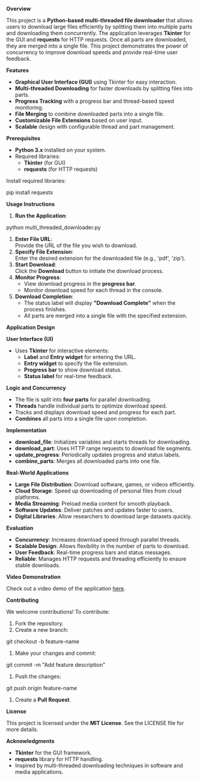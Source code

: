 **Overview**

This project is a **Python-based multi-threaded file downloader** that allows users to download large files efficiently by splitting them into multiple parts and downloading them concurrently. The application leverages **Tkinter** for the GUI and **requests** for HTTP requests. Once all parts are downloaded, they are merged into a single file. This project demonstrates the power of concurrency to improve download speeds and provide real-time user feedback.

**Features**

- **Graphical User Interface (GUI)** using Tkinter for easy interaction.
- **Multi-threaded Downloading** for faster downloads by splitting files into parts.
- **Progress Tracking** with a progress bar and thread-based speed monitoring.
- **File Merging** to combine downloaded parts into a single file.
- **Customizable File Extensions** based on user input.
- **Scalable** design with configurable thread and part management.

**Prerequisites**

- **Python 3.x** installed on your system.
- Required libraries:
  - **Tkinter** (for GUI)
  - **requests** (for HTTP requests)

Install required libraries:

pip install requests

**Usage Instructions**

1. **Run the Application**:

python multi_threaded_downloader.py

1. **Enter File URL**:  
    Provide the URL of the file you wish to download.
2. **Specify File Extension**:  
    Enter the desired extension for the downloaded file (e.g., 'pdf', 'zip').
3. **Start Download**:  
    Click the **Download** button to initiate the download process.
4. **Monitor Progress**:
    - View download progress in the **progress bar**.
    - Monitor download speed for each thread in the console.
5. **Download Completion**:
    - The status label will display **"Download Complete"** when the process finishes.
    - All parts are merged into a single file with the specified extension.

**Application Design**

**User Interface (UI)**

- Uses **Tkinter** for interactive elements:
  - **Label** and **Entry widget** for entering the URL.
  - **Entry widget** to specify the file extension.
  - **Progress bar** to show download status.
  - **Status label** for real-time feedback.

**Logic and Concurrency**

- The file is split into **four parts** for parallel downloading.
- **Threads** handle individual parts to optimize download speed.
- Tracks and displays download speed and progress for each part.
- **Combines** all parts into a single file upon completion.

**Implementation**

- **download_file**: Initializes variables and starts threads for downloading.
- **download_part**: Uses HTTP range requests to download file segments.
- **update_progress**: Periodically updates progress and status labels.
- **combine_parts**: Merges all downloaded parts into one file.

**Real-World Applications**

- **Large File Distribution**: Download software, games, or videos efficiently.
- **Cloud Storage**: Speed up downloading of personal files from cloud platforms.
- **Media Streaming**: Preload media content for smooth playback.
- **Software Updates**: Deliver patches and updates faster to users.
- **Digital Libraries**: Allow researchers to download large datasets quickly.

**Evaluation**

- **Concurrency**: Increases download speed through parallel threads.
- **Scalable Design**: Allows flexibility in the number of parts to download.
- **User Feedback**: Real-time progress bars and status messages.
- **Reliable**: Manages HTTP requests and threading efficiently to ensure stable downloads.

**Video Demonstration**

Check out a video demo of the application [here](https://youtu.be/r-z1V2GONaY).

**Contributing**

We welcome contributions! To contribute:

1. Fork the repository.
2. Create a new branch:

git checkout -b feature-name

1. Make your changes and commit:

git commit -m "Add feature description"

1. Push the changes:

git push origin feature-name

1. Create a **Pull Request**.

**License**

This project is licensed under the **MIT License**. See the LICENSE file for more details.

**Acknowledgments**

- **Tkinter** for the GUI framework.
- **requests** library for HTTP handling.
- Inspired by multi-threaded downloading techniques in software and media applications.

